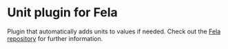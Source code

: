 # Unit plugin for Fela

Plugin that automatically adds units to values if needed.
Check out the [Fela repository](https://github.com/rofrischmann/fela) for further information.
